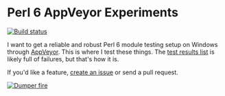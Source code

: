 # Perl 6 AppVeyor Experiments

[![Build status](https://ci.appveyor.com/api/projects/status/ao5eql3avv39g5ui?svg=true)](https://ci.appveyor.com/project/briandfoy/perl6-appveyor-test)

I want to get a reliable and robust Perl 6 module testing setup on
Windows through [AppVeyor](https://www.appveyor.com/). This is where I test these things.
The [test results list](https://ci.appveyor.com/project/briandfoy/perl6-appveyor-test) is likely full of failures, but that's how it is.

If you'd like a feature, [create an issue](https://github.com/briandfoy/perl6_appveyor_test/issues)
or send a pull request.

[![Dumper fire](http://giphy.com/embed/26FPy3QZQqGtDcrja)](https://giphy.com/gifs/fire-dumpster-26FPy3QZQqGtDcrja)
